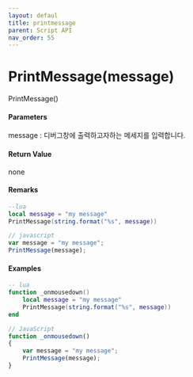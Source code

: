 ```yaml
---
layout: defaul
title: printmessage
parent: Script API
nav_order: 55
---
```

# PrintMessage\(message\)

PrintMessage\(\)

#### Parameters

message : 디버그창에 출력하고자하는 메세지를 입력합니다.

#### Return Value

none

#### Remarks

```lua
--lua
local message = "my message"
PrintMessage(string.format("%s", message))
```

```js
// javascript
var message = "my message";
PrintMessage(message);
```

#### 

#### Examples

```lua
-- lua
function _onmousedown()
    local message = "my message"
    PrintMessage(string.format("%s", message))
end
```

```js
// JavaScript
function _onmousedown()
{    
    var message = "my message";
    PrintMessage(message);
}
```



